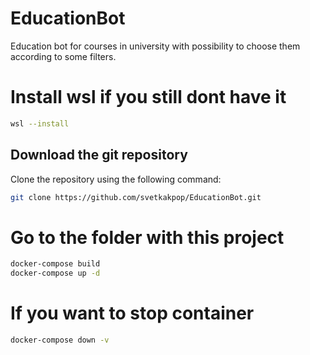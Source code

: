 # EducationBot

Education bot for courses in university with possibility to choose them according to some filters.

# Install wsl if you still dont have it
```bash
wsl --install
```

## Download the git repository

Clone the repository using the following command:

```bash
git clone https://github.com/svetkakpop/EducationBot.git
```


# Go to the folder with this project
```bash
docker-compose build
docker-compose up -d
```

# If you want to stop container
```bash
docker-compose down -v
```
